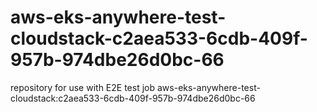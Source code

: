 # aws-eks-anywhere-test-cloudstack-c2aea533-6cdb-409f-957b-974dbe26d0bc-66
repository for use with E2E test job aws-eks-anywhere-test-cloudstack:c2aea533-6cdb-409f-957b-974dbe26d0bc-66
